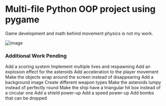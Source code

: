 # Multi-file Python OOP project using pygame

Game development and math behind movement physics is not my work.

![image](https://github.com/user-attachments/assets/7677598d-d9f2-46cc-ab64-e7a4b261c341)


### Additional Work Pending

Add a scoring system
Implement multiple lives and respawning
Add an explosion effect for the asteroids
Add acceleration to the player movement
Make the objects wrap around the screen instead of disappearing
Add a background image
Create different weapon types
Make the asteroids lumpy instead of perfectly round
Make the ship have a triangular hit box instead of a circular one
Add a shield power-up
Add a speed power-up
Add bombs that can be dropped
